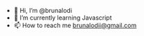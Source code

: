 - 👋 Hi, I’m @brunalodi
- 🌱 I’m currently learning Javascript 
- 📫 How to reach me brunalodii@gmail.com

<!---
brunalodi/brunalodi is a ✨ special ✨ repository because its `README.md` (this file) appears on your GitHub profile.
You can click the Preview link to take a look at your changes.
--->

